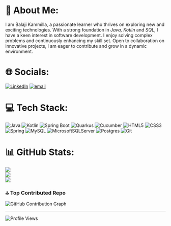 
<!---BalajiKammilla/BalajiKammilla is a ✨ special ✨ repository because its `README.md` (this file) appears on your GitHub profile.
You can click the Preview link to take a look at your changes.
--->
# 💫 About Me:
   I am Balaji Kammilla, a passionate learner who thrives on exploring new and exciting technologies. With a strong foundation in *Java, Kotlin* and *SQL*, I have a keen interest in software development. I enjoy solving complex problems and continuously enhancing my skill set. Open to collaboration on innovative projects, I am eager to contribute and grow in a dynamic environment.


# 🌐 Socials:
[![LinkedIn](https://img.shields.io/badge/Instagram-%23E4405F.svg?logo=Instagram&logoColor=white)]((https://www.linkedin.com/in/balaji-kammilla-80326126b/))
[![email](https://img.shields.io/badge/Email-D14836?logo=gmail&logoColor=white)](mailto:balajikammilla@gmail.com) 

# 💻 Tech Stack:
![Java](https://img.shields.io/badge/java-%23ED8B00.svg?style=for-the-badge&logo=openjdk&logoColor=white) 
![Kotlin](https://img.shields.io/badge/Kotlin-%230095D5.svg?style=for-the-badge&logo=kotlin&logoColor=white)
![Spring Boot](https://img.shields.io/badge/Spring%20Boot-%236DB33F.svg?style=for-the-badge&logo=spring-boot&logoColor=white)
![Quarkus](https://img.shields.io/badge/Quarkus-%2300599C.svg?style=for-the-badge&logo=quarkus&logoColor=white)
![Cucumber](https://img.shields.io/badge/Cucumber-%2300AD69.svg?style=for-the-badge&logo=cucumber&logoColor=white)
![HTML5](https://img.shields.io/badge/html5-%23E34F26.svg?style=for-the-badge&logo=html5&logoColor=white) 
![CSS3](https://img.shields.io/badge/css3-%231572B6.svg?style=for-the-badge&logo=css3&logoColor=white) 
![Spring](https://img.shields.io/badge/spring-%236DB33F.svg?style=for-the-badge&logo=spring&logoColor=white) 
![MySQL](https://img.shields.io/badge/mysql-4479A1.svg?style=for-the-badge&logo=mysql&logoColor=white) 
![MicrosoftSQLServer](https://img.shields.io/badge/Microsoft%20SQL%20Server-CC2927?style=for-the-badge&logo=microsoft%20sql%20server&logoColor=white) 
![Postgres](https://img.shields.io/badge/postgres-%23316192.svg?style=for-the-badge&logo=postgresql&logoColor=white) 
![Git](https://img.shields.io/badge/git-%23F05033.svg?style=for-the-badge&logo=git&logoColor=white)
 
# 📊 GitHub Stats:
![](https://github-readme-stats.vercel.app/api?username=BalajiKammilla&theme=dark&hide_border=false&include_all_commits=false&count_private=false)<br/>
![](https://nirzak-streak-stats.vercel.app/?user=BalajiKammilla&theme=dark&hide_border=false)<br/>
![](https://github-readme-stats.vercel.app/api/top-langs/?username=BalajiKammilla&theme=dark&hide_border=false&include_all_commits=false&count_private=false&layout=compact)

### 🔝 Top Contributed Repo
<!--- ![GitHub Contributor Stats](https://github-contributor-stats.vercel.app/api?username=BalajiKammilla&limit=5&theme=dark&combine_all_yearly_contributions=true) 
--->
![GitHub Contribution Graph](https://github-readme-activity-graph.vercel.app/graph?username=BalajiKammilla&theme=react)

---
![Profile Views](https://komarev.com/ghpvc/?username=BalajiKammilla&color=blue)

<!-- Proudly created with GPRM ( https://gprm.itsvg.in ) -->
